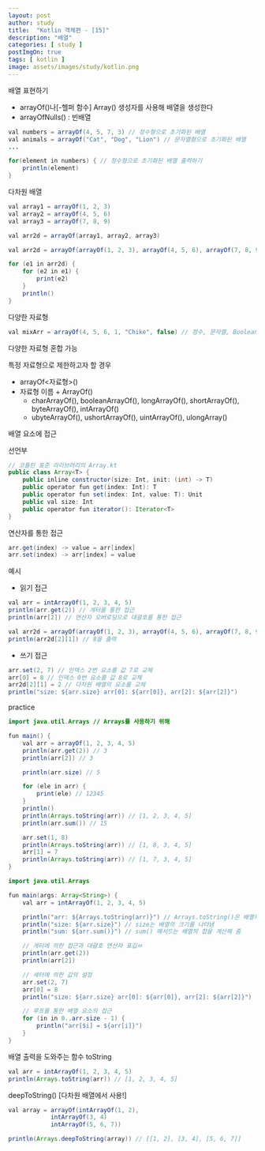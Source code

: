 ```yaml
---
layout: post
author: study
title:  "Kotlin 객체편 - [15]"
description: "배열"
categories: [ study ]
postImgOn: true
tags: [ kotlin ]
image: assets/images/study/kotlin.png
---
```


배열 표현하기
- arrayOf()나[-헬퍼 함수] Array() 생성자를 사용해 배열을 생성한다
- arrayOfNulls() : 빈배열

```java
val numbers = arrayOf(4, 5, 7, 3) // 정수형으로 초기화된 배열
val animals = arrayOf("Cat", "Dog", "Lion") // 문자열형으로 초기화된 배열
...

for(element in numbers) { // 정수형으로 초기화된 배열 출력하기
    println(element)
}
```

다차원 배열

```java
val array1 = arrayOf(1, 2, 3)
val array2 = arrayOf(4, 5, 6)
val array3 = arrayOf(7, 8, 9)

val arr2d = arrayOf(array1, array2, array3)
```

```java
val arr2d = arrayOf(arrayOf(1, 2, 3), arrayOf(4, 5, 6), arrayOf(7, 8, 9))
```

```java
for (e1 in arr2d) {
    for (e2 in e1) {
        print(e2)
    }
    println()
}
```

다양한 자료형

```java
val mixArr = arrayOf(4, 5, 6, 1, "Chike", false) // 정수, 문자열, Boolean 혼합
```
다양한 자료형 혼합 가능

특정 자료형으로 제한하고자 할 경우 
- arrayOf<자료형>() 
- 자료형 이름 + ArrayOf()
    - charArrayOf(), booleanArrayOf(), longArrayOf(), shortArrayOf(), byteArrayOf(), intArrayOf()
    - ubyteArrayOf(), ushortArrayOf(), uintArrayOf(), ulongArray()


배열 요소에 접근

선언부

```java
// 코틀린 표준 라이브러리의 Array.kt
public class Array<T> {
    public inline constructor(size: Int, init: (int) -> T)
    public operator fun get(index: Int): T
    public operator fun set(index: Int, value: T): Unit
    public val size: Int
    public operator fun iterator(): Iterator<T>
}
```

연산자를 통한 접근

```java
arr.get(index) -> value = arr[index]
arr.set(index) -> arr[index] = value
```

예시
- 읽기 접근

```java
val arr = intArrayOf(1, 2, 3, 4, 5)
println(arr.get(2)) // 게터를 통한 접근
println(arr[2]) // 연산자 오버로딩으로 대괄호를 통한 접근
```
```java
val arr2d = arrayOf(arrayOf(1, 2, 3), arrayOf(4, 5, 6), arrayOf(7, 8, 9))
println(arr2d[2][1]) // 8을 출력
```
- 쓰기 접근

```java
arr.set(2, 7) // 인덱스 2번 요소를 값 7로 교체
arr[0] = 8 // 인덱스 0번 요소를 값 8로 교체
arr2d[2][1] = 2 // 다차원 배열의 요소를 교체
println("size: ${arr.size} arr[0]: ${arr[0]}, arr[2]: ${arr[2]}")
```

practice

```java
import java.util.Arrays // Arrays를 사용하기 위해

fun main() {
    val arr = arrayOf(1, 2, 3, 4, 5)
    println(arr.get(2)) // 3
    println(arr[2]) // 3

    println(arr.size) // 5

    for (ele in arr) {
        print(ele) // 12345
    }
    println()
    println(Arrays.toString(arr)) // [1, 2, 3, 4, 5]
    println(arr.sum()) // 15

    arr.set(1, 8)
    println(Arrays.toString(arr)) // [1, 8, 3, 4, 5]
    arr[1] = 7
    println(Arrays.toString(arr)) // [1, 7, 3, 4, 5]
}
```
```java
import java.util.Arrays 

fun main(args: Array<String>) {
    val arr = intArrayOf(1, 2, 3, 4, 5)

    println("arr: ${Arrays.toString(arr)}") // Arrays.toString()은 배열의 내용을 문자열로 변환함
    println("size: ${arr.size}") // size는 배열의 크기를 나타냄
    println("sum: ${arr.sum()}") // sum() 메서드는 배열의 합을 계산해 줌

    // 게터에 의한 접근과 대괄호 연산자 표깁ㅂ
    println(arr.get(2))
    println(arr[2])

    // 세터에 의한 값의 설정
    arr.set(2, 7)
    arr[0] = 8
    println("size: ${arr.size} arr[0]: ${arr[0]}, arr[2]: ${arr[2]}")

    // 루프를 통한 배열 요소의 접근
    for (in in 0..arr.size - 1) {
        println("arr[$i] = ${arr[i]}")
    }
}
```

배열 출력을 도와주는 함수
toString

```java
val arr = intArrayOf(1, 2, 3, 4, 5)
println(Arrays.toString(arr)) // [1, 2, 3, 4, 5]
```

deepToString() [다차원 배열에서 사용!]

```java
val array = arrayOf(intArrayOf(1, 2),
            intArrayOf(3, 4)
            intArrayOf(5, 6, 7))

println(Arrays.deepToString(array)) // [[1, 2], [3, 4], [5, 6, 7]]
```